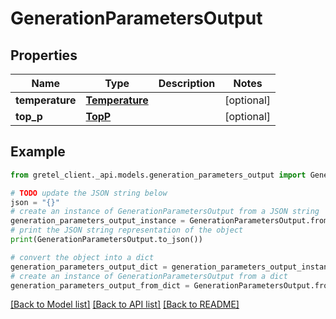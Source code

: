 # GenerationParametersOutput


## Properties

Name | Type | Description | Notes
------------ | ------------- | ------------- | -------------
**temperature** | [**Temperature**](Temperature.md) |  | [optional] 
**top_p** | [**TopP**](TopP.md) |  | [optional] 

## Example

```python
from gretel_client._api.models.generation_parameters_output import GenerationParametersOutput

# TODO update the JSON string below
json = "{}"
# create an instance of GenerationParametersOutput from a JSON string
generation_parameters_output_instance = GenerationParametersOutput.from_json(json)
# print the JSON string representation of the object
print(GenerationParametersOutput.to_json())

# convert the object into a dict
generation_parameters_output_dict = generation_parameters_output_instance.to_dict()
# create an instance of GenerationParametersOutput from a dict
generation_parameters_output_from_dict = GenerationParametersOutput.from_dict(generation_parameters_output_dict)
```
[[Back to Model list]](../README.md#documentation-for-models) [[Back to API list]](../README.md#documentation-for-api-endpoints) [[Back to README]](../README.md)


